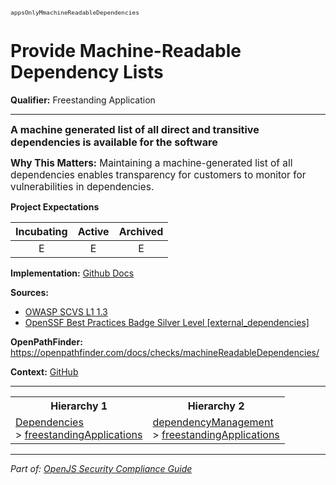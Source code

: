 <span style="font-size:0.8em;"><code>appsOnlyMmachineReadableDependencies</code></span>  
# Provide Machine-Readable Dependency Lists

**Qualifier:** Freestanding Application

---

<span style="font-size:1.15em;"><b>A machine generated list of all direct and transitive dependencies is available for the software</b></span>

<span style="font-size:1.1em;"><b>Why This Matters:</b> Maintaining a machine-generated list of all dependencies enables transparency for customers to monitor for vulnerabilities in dependencies.</span>

**Project Expectations**

<div align="center">

| Incubating | Active | Archived |
|:-----------:|:--------:|:----------:|
| E | E | E |

</div>


**Implementation:** [Github Docs](https://docs.github.com/en/code-security/supply-chain-security/understanding-your-software-supply-chain/about-supply-chain-security)



**Sources:**
- [OWASP SCVS L1 1.3](https://scvs.owasp.org/scvs/v5-component-analysis/)
- [OpenSSF Best Practices Badge Silver Level [external_dependencies]](https://www.bestpractices.dev/en/criteria)

**OpenPathFinder:** https://openpathfinder.com/docs/checks/machineReadableDependencies/

**Context:** [GitHub](../context-GitHub.md)



---

<table>
<tr>
  <th align="center">Hierarchy 1</th>
  <th align="center">Hierarchy 2</th>
</tr>
<tr>
  <td>
    <a href="../Dependencies">Dependencies</a><br> > 
    <a href="../freestandingApplications">freestandingApplications</a>
  </td>
  <td>
    <a href="../dependencyManagement">dependencyManagement</a><br> >
    <a href="../freestandingApplications">freestandingApplications</a>
  </td>
</tr>
</table>

---

*Part of: [OpenJS Security Compliance Guide](../README.md)* 